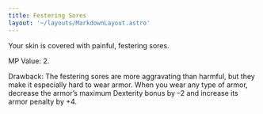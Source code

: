 ```yaml
---
title: Festering Sores
layout: '~/layouts/MarkdownLayout.astro'
---
```

Your skin is covered with painful, festering sores.

MP Value: 2.

Drawback: The festering sores are more aggravating than harmful, but they make
it especially hard to wear armor. When you wear any type of armor, decrease
the armor’s maximum Dexterity bonus by –2 and increase its armor penalty by
+4.

